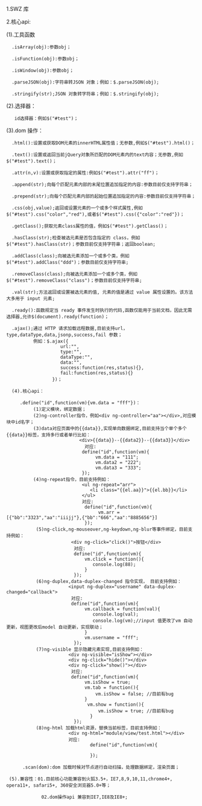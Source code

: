 

1.SWZ  库


2.核心api:


  (1).工具函数

      .isArray(obj):参数obj；

      .isFunction(obj):参数obj；

      .isWindow(obj):参数obj；

      .parseJSON(obj):字符串转JSON 对象；例如：$.parseJSON(obj);

      .stringify(str);JSON 对象转字符串；例如：$.stringify(obj);

   (2).选择器：

       id选择器：例如$("#test")；

   (3).dom 操作：

      .html():设置或获取DOM元素的innerHTML属性值；无参数,例如$("#test").html()；

      .text():设置或返回当前jQuery对象所匹配的DOM元素内的text内容；无参数,例如$("#test").text()；

      .attr(n,v):设置或获取指定的属性:例如$("#test").attr("ff")；

      .append(str);向每个匹配元素内部的末尾位置追加指定的内容:参数目前仅支持字符串；

      .prepend(str);向每个匹配元素内部的起始位置追加指定的内容:参数目前仅支持字符串；

      .css(obj,value);返回或设置元素的一个或多个样式属性,例如$("#test").css("color","red"),或者$("#test").css({"color":"red"})；

      .getClass();获取元素class属性的值，例如$("#test").getClass()；

      .hasClass(str);检查被选元素是否包含指定的 class，例如$("#test").hasClass(str)；参数目前仅支持字符串；返回boolean;

      .addClass(class);向被选元素添加一个或多个类，例如$("#test").addClass("ddd")；参数目前仅支持字符串;

      .removeClass(class);向被选元素添加一个或多个类，例如$("#test").removeClass("class")；参数目前仅支持字符串;

      .val(str);方法返回或设置被选元素的值, 元素的值是通过 value 属性设置的。该方法大多用于 input 元素;

      .ready():函数规定当 ready 事件发生时执行的代码,函数仅能用于当前文档，因此无需选择器,允许$(document).ready(function)；

      .ajax();通过 HTTP 请求加载远程数据,目前支持url，type,dataType,data,jsonp,success,fail 参数；
              例如：$.ajax({
                        url:"",
                        type:"",
                        dataType:"",
                        data:"",
                        success:function(res,status){},
                        fail:function(res,status){}
                     })；

      (4).核心api：

         .define("id",function(vm){vm.data = "fff"})：
              (1)定义模块，绑定数据；
              (2)ng-controller指令，例如<div ng-controller="aa"></div>,对应模块中id名字；
              (3)data对应页面中的{{data}},实现单向数据绑定,目前支持当个单个多个{{data}}标签，支持多行或者单行比如：
                               <div>{{data}}--{{data2}}--{{data3}}</div>
                                 对应:
                                define("id",function(vm){
                                     vm.data = "111";
                                     vm.data2 = "222";
                                     vm.data3 = "333";
                                });
              (4)ng-repeat指令，目前支持例如：
                                <ul ng-repeat="arr">
                                   <li class="{{el.aa}}">{{el.bb}}</li>
                                </ul>
                                对应:
                                 define("id",function(vm){
                                      vm.arr = [{"bb":"3323","aa":"iiijj"},{"bb":"666","aa":"8885656"}]
                                 });
               (5)ng-click,ng-mouseover,ng-keydown,ng-blur等事件绑定，目前支持例如：
                            <div ng-click="click()">按钮</div>
                             对应:
                             define("id",function(vm){
                                 vm.click = function(){
                                    console.log(88);
                                 }
                             });
               (6)ng-duplex,data-duplex-changed 指令实现， 目前支持例如：
                           <input ng-duplex="username" data-duplex-changed="callback">
                            对应:
                            define("id",function(vm){
                                 vm.callback = function(val){
                                    console.log(val);
                                    console.log(vm);//input 值更改了vm 自动更新，视图更改后model 自动更新，实现联动；
                                 }
                                 vm.username = "fff";
                             });
               (7)ng-visible 显示隐藏元素实现,目前支持例如：
                           <div ng-visible="isShow"></div>
                           <div ng-click="hide()"></div>
                           <div ng-click="show()"></div>
                            对应:
                            define("id",function(vm){
                                 vm.isShow = true;
                                 vm.tab = function(){
                                     vm.isShow = false; //目前有bug
                                 }
                                  vm.show = function(){
                                      vm.isShow = true; //目前有bug
                                   }
                             });
               (8)ng-html 加载html资源，替换当前标签，目前支持例如：
                           <div ng-html="module/view/test.html"></div>
                           对应:
                                   define("id",function(vm){

                                   });

          .scan(dom):dom 加载时候对节点进行自动扫描，处理数据绑定，渲染页面；

     (5).兼容性：01.目前核心功能兼容到火狐3.5+，IE7,8,9,10,11,chrome4+, opera11+, safari5+, 360安全浏览器5.0+等；

                 02.dom操作api 兼容到IE7,IE8及IE8+;















